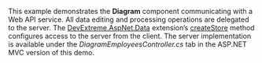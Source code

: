 This example demonstrates the **Diagram** component communicating with a Web API service. All data editing and processing operations are delegated to the server. The <a href="https://github.com/DevExpress/DevExtreme.AspNet.Data#devextreme-aspnet-data" target="_blank">DevExtreme.AspNet.Data</a> extension’s <a href="https://github.com/DevExpress/DevExtreme.AspNet.Data/blob/master/docs/client-side-with-jquery.md#api-reference" target="_blank">createStore</a> method configures access to the server from the client. The server implementation is available under the _DiagramEmployeesController.cs_ tab in the ASP.NET MVC version of this demo.
